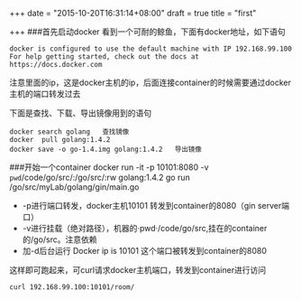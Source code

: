 +++
date = "2015-10-20T16:31:14+08:00"
draft = true
title = "first"

+++
###首先启动docker 
看到一个可耐的鲸鱼，下面有docker地址，如下语句

    docker is configured to use the default machine with IP 192.168.99.100
    For help getting started, check out the docs at https://docs.docker.com

注意里面的ip，这是docker主机的ip，后面连接container的时候需要通过docker主机的端口转发过去

下面是查找、下载、导出镜像用到的语句

    docker search golang   查找镜像
    docker  pull golang:1.4.2
    docker save -o go-1.4.img golang:1.4.2   导出镜像

###开始一个container
    docker run -it -p 10101:8080 -v `pwd`/code/go/src/:/go/src/:rw golang:1.4.2 go run /go/src/myLab/golang/gin/main.go
- -p进行端口转发，docker主机10101 转发到container的8080（gin server端口）
- -v进行挂载（绝对路径），机器的·pwd·/code/go/src,挂在的container的/go/src。注意依赖
- 加-d后台运行
Docker ip is 10101   这个端口被转发到container的8080

这样即可跑起来，可curl请求docker主机端口，转发到container进行访问

    curl 192.168.99.100:10101/room/

